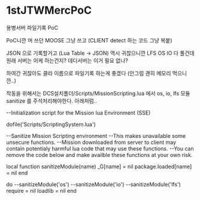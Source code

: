 # 1stJTWMercPoC
용병서버 파일기록 PoC

PoC니깐 머 쓰던 MOOSE 그냥 쓰고 
(CLIENT detect 하는 코드 그냥 복붙)

JSON 으로 기록할거고 (Lua Table -> JSON)
역시 귀찮으니깐 LFS OS IO 다 풀건데 원래 서버는 어케 하는건지? 데디서버는 이거 필요 없나?

하여간 귀찮아도 클라 이름으로 파일기록 하는게 좋겠다 (안그럼 괜히 메모리 먹으니깐..)


작동을 위해서는 DCS설치폴더/Scripts/MissionScripting.lua 에서
os, io, lfs 모듈 sanitize 를 주석처리해야한다.
아래처럼..

--Initialization script for the Mission lua Environment (SSE)

dofile('Scripts/ScriptingSystem.lua')

--Sanitize Mission Scripting environment
--This makes unavailable some unsecure functions. 
--Mission downloaded from server to client may contain potentialy harmful lua code that may use these functions.
--You can remove the code below and make availble these functions at your own risk.

local function sanitizeModule(name)
	_G[name] = nil
	package.loaded[name] = nil
end

do
	--sanitizeModule('os')
	--sanitizeModule('io')
	--sanitizeModule('lfs')
	require = nil
	loadlib = nil
end
